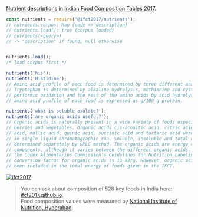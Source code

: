 [Nutrient descriptions] in [Indian Food Composition Tables 2017].

```javascript
const nutrients = require('@ifct2017/nutrients');
// nutrients.corpus: Map {code => description}
// nutrients.load(): true (corpus loaded)
// nutrients(<query>)
// -> "description" if found, null otherwise


nutrients.load();
/* load corpus first */

nutrients('his');
nutrients('Histidine');
// Amino acid profile of each food is determined by three different analyses.
// Tryptophan is determined by alkaline hydrolysis, methionine and cystine by
// performic oxidation and the rest of the amino acids by acid hydrolysis. The
// amino acid profile of each food is expressed as g/100 g protein.

nutrients('what is soluble oxalate?');
nutrients('are organic acids useful?');
// Organic acids is naturally present in a wide variety of foods especially fruits,
// berries and vegetables. Organic acids cis-aconitic acid, citric acid, fumaric
// acid, mallic acid, quinic acid, succinic acid and tartaric acid were determined
// in single liquid chromatographic run. Soluble, insoluble and total oxalates were
// determined separately by HPLC method. The organic acids are energy contributing
// components, although it varies between the different organic acids. According to
// the Codex Alimentarius Commission’s Guidelines for Nutrition Labeling, the energy
// conversion factor for organic acids is 13 kJ/g. However, organic acids have not
// been included in the total energy of foods given in the IFCT.
```


[![ifct2017](http://ninindia.org/images/ifct_2017.png)](https://www.npmjs.com/package/ifct2017)
> You can ask about composition of 528 key foods in India here: [ifct2017.github.io].<br>
> Food composition values were measured by [National Institute of Nutrition, Hyderabad].

[Indian Food Composition Tables 2017]: http://ifct2017.com/
[Nutrient descriptions]: https://github.com/ifct2017/nutrients/tree/master/assets
[ifct2017.github.io]: https://ifct2017.github.io
[National Institute of Nutrition, Hyderabad]: http://www.ninindia.org
